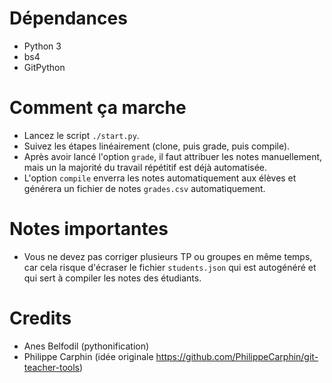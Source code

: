 # Dépendances
- Python 3
- bs4
- GitPython

# Comment ça marche
- Lancez le script `./start.py`.
- Suivez les étapes linéairement (clone, puis grade, puis compile).
- Après avoir lancé l'option `grade`, il faut attribuer les notes manuellement, mais un la majorité du travail 
répétitif est déjà automatisée.
- L'option `compile` enverra les notes automatiquement aux élèves et générera un fichier de notes 
`grades.csv` automatiquement.

# Notes importantes
- Vous ne devez pas corriger plusieurs TP ou groupes en même temps, car cela risque d'écraser le fichier 
`students.json` qui est autogénéré et qui sert à compiler les notes des étudiants.

# Credits
- Anes Belfodil (pythonification)
- Philippe Carphin (idée originale https://github.com/PhilippeCarphin/git-teacher-tools)